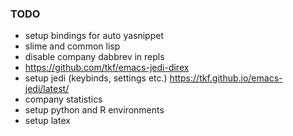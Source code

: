### TODO
* setup bindings for auto yasnippet
* slime and common lisp
* disable company dabbrev in repls
* https://github.com/tkf/emacs-jedi-direx
* setup jedi (keybinds, settings etc.) https://tkf.github.io/emacs-jedi/latest/
* company statistics
* setup python and R environments
* setup latex
